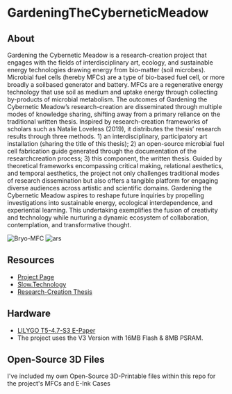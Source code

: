 # GardeningTheCyberneticMeadow
## About
Gardening the Cybernetic Meadow is a research-creation project that engages with the fields of interdisciplinary art, ecology, and sustainable energy technologies drawing energy from bio-matter (soil microbes). Microbial fuel cells (hereby MFCs) are a type of bio-based fuel cell, or more broadly a soilbased generator and battery. MFCs are a regenerative energy technology that use soil as medium and uptake energy through collecting by-products of microbial metabolism. The outcomes of Gardening the Cybernetic Meadow’s research-creation are disseminated through multiple modes of knowledge sharing, shifting away from a primary reliance on the traditional written thesis. Inspired by research-creation frameworks of scholars such as Natalie Loveless (2019), it distributes the thesis’ research results through three methods. 1) an interdisciplinary, participatory art installation (sharing the title of this thesis); 2) an open-source microbial fuel cell fabrication guide generated through the documentation of the researchcreation process; 3) this component, the written thesis. Guided by theoretical frameworks encompassing critical making, relational aesthetics, and temporal aesthetics, the project not only challenges traditional modes of research dissemination but also offers a tangible platform for engaging diverse audiences across artistic and scientific domains. Gardening the Cybernetic Meadow aspires to reshape future inquiries by propelling investigations into sustainable energy, ecological interdependence, and experiential learning. This undertaking exemplifies the fusion of creativity and technology while nurturing a dynamic ecosystem of collaboration, contemplation, and transformative thought.

![Bryo-MFC](https://github.com/user-attachments/assets/d2c1eec4-d6da-4699-b521-1a8936dcbcfe)
![ars](https://github.com/user-attachments/assets/36a7bc49-3f9d-4872-970d-10bdb9048423)

## Resources
- [Project Page](https://matthewhalpenny.com/#gtcm)
- [Slow.Technology](https://slow.technology)
- [Research-Creation Thesis](https://www.researchgate.net/publication/380104212_Gardening_the_Cybernetic_Meadow_Fostering_ecosophic_care_using_microbial_fuel_cells_as_a_temporal_aesthetic_medium)

## Hardware
- [LILYGO T5-4.7-S3 E-Paper](https://www.lilygo.cc/products/t5-4-7-inch-e-paper-v2-3?_pos=1&_psq=E-paper&_ss=e&_v=1.0)
- The project uses the V3 Version with 16MB Flash & 8MB PSRAM.

## Open-Source 3D Files
I've included my own Open-Source 3D-Printable files within this repo for the project's MFCs and E-Ink Cases


